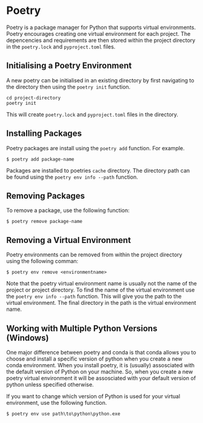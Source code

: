 # Poetry

Poetry is a package manager for Python that supports virtual environments. Poetry encourages creating one virtual environment for each project. The depencencies and requirements are then stored within the project directory in the `poetry.lock` and `pyproject.toml` files.

## Initialising a Poetry Environment

A new poetry can be initialised in an existing directory by first navigating to the directory then using the `poetry init` function.

```
cd project-directory
poetry init
```

This will create `poetry.lock` and `pyproject.toml` files in the directory.

## Installing Packages

Poetry packages are install using the `poetry add` function. For example.

```
$ poetry add package-name
```

Packages are installed to poetries `cache` directory. The directory path can be found using the `poetry env info --path` function.

## Removing Packages

To remove a package, use the following function:

```
$ poetry remove package-name
```

## Removing a Virtual Environment

Poetry environments can be removed from within the project directory using the following comman:

```
$ poetry env remove <environmentname>
```

Note that the poetry virtual environment name is usually not the name of the project or project directory. To find the name of the virtual environment use the `poetry env info --path` function. This will give you the path to the virtual environment. The final directory in the path is the virtual environment name.

## Working with Multiple Python Versions (Windows)

One major difference between poetry and conda is that conda allows you to choose and install a specific version of python when you create a new conda environment. When you install poetry, it is (usually) assosciated with the default version of Python on your machine. So, when you create a new poetry virtual environment it will be assosciated with your default version of python unless specified otherwise.

If you want to change which version of Python is used for your virtual environment, use the following function.

```
$ poetry env use path\to\python\python.exe
```